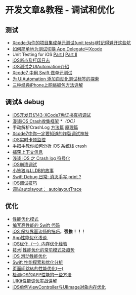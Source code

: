 # 开发文章&教程 - 调试和优化
## 测试
- [Xcode:为你的项目集成单元测试(unit tests)时记得避开这些坑][1]
- [如何简单地为测试切换 App Delegate￼Xcode][2] 
- Unit Testing for iOS [Part Ⅰ][3] [Part Ⅱ][4]
- [iOS断点及打印日志][5]
- [iOS测试之UIAutomation介绍][6]
- [Xcode7 中用 Swift 做单元测试][7]
- [为 UIAutomation 添加自动化测试标签的探索][8]
- [三种经典iPhone上网络抓包方法详解][9]

## 调试& debug
- [iOS开发日记43-XCode7免证书真机调试][10]
- [漫谈iOS Crash收集框架][11] _\*（OC）_
- 手动解析CrashLog [方法篇][12] [原理篇][13]
- [Xcode7中你一定要知道的炸裂调试神技][14]
- [iOS实时卡顿监控][15]
- [手把手教你如何分析 iOS 系统栈 crash][16]
- [捕获上下文信息][17]
- [浅谈 iOS 之 Crash log 符号化][18]
- [iOS崩溃调试][19]
- [小笨狼与LLDB的故事][20]
- [Swift Debug 日常: 消灭手写 print ?][21]
- [iOS调试技巧][22]
- [调试autolayout：\_autolayoutTrace][23]

## 优化
- [性能优化模式][24]
- [编写高性能的 Swift 代码][25]
- [iOS 保持界面流畅的技巧][26]，**强推！！！**
- [App性能优化浅谈 ][27]
- [iOS优化（一）内存优化经验][28]
- [技术|性能优化的常见模式及趋势][29]
- [iOS 滑动性能优化][30]
- [Swift 性能探索和优化分析][31]
- [页面间跳转的性能优化(一)][32]
- [检测iOS的APP性能的一些方法][33]
- [UIKit性能调优实战讲解][34]
- [iOS单例ViewController与UIImage对象内存优化][35]


[1]:	http://www.jianshu.com/p/d15a7dea0c5a "Xcode:为你的项目集成单元测试(unit tests)时记得避开这些坑"
[2]:	http://www.cocoachina.com/ios/20151222/14766.html
[3]:	http://chengway.in/unit-testing-for-ios-part-i/ "Unit Testing for iOS Part Ⅰ"
[4]:	http://chengway.in/unit-testing-for-ios-part-ii/ "Unit Testing for iOS Part Ⅱ"
[5]:	http://www.cnblogs.com/jsin-han/p/5156384.html "iOS断点及打印日志"
[6]:	http://summertreee.github.io/blog/2016/02/29/iosce-shi-zhi-uiautomationjie-shao/ "iOS测试之UIAutomation介绍"
[7]:	http://swift.gg/2016/03/23/unit-testing-swift/ "Xcode7 中用 Swift 做单元测试"
[8]:	http://yulingtianxia.com/blog/2016/03/28/Add-UITest-Label-for-UIAutomation/ "为 UIAutomation 添加自动化测试标签的探索"
[9]:	http://www.cnblogs.com/TingyunAPM/p/5302867.html "三种经典iPhone上网络抓包方法详解"
[10]:	http://www.cnblogs.com/Twisted-Fate/p/4935487.html "iOS开发日记43-XCode7免证书真机调试"
[11]:	http://nianxi.net/ios/ios-crash-reporter/
[12]:	http://foggry.com/blog/2015/07/27/ru-he-shou-dong-jie-xi-crashlog/ "手动解析CrashLog之----方法篇"
[13]:	http://foggry.com/blog/2015/08/10/ru-he-shou-dong-jie-xi-crashlogzhi-yuan-li-pian/ "手动解析CrashLog之----原理篇"
[14]:	http://www.jianshu.com/p/70ed36cf8a98
[15]:	http://www.tanhao.me/code/151113.html/ "iOS实时卡顿监控"
[16]:	http://bugly.qq.com/bbs/forum.php?mod=viewthread&tid=194
[17]:	http://swift.gg/2015/11/16/capturing-context-swiftlang/ "捕获上下文信息"
[18]:	http://news.oneapm.com/crash-log-ios/ "浅谈 iOS 之 Crash log 符号化"
[19]:	http://www.jianshu.com/p/77660e626874 "iOS崩溃调试"
[20]:	http://www.jianshu.com/p/e89af3e9a8d7 "小笨狼与LLDB的故事"
[21]:	http://www.jianshu.com/p/55ce421e47e9 "Swift Debug 日常: 消灭手写 print ?"
[22]:	http://www.henishuo.com/ios-lldb-debug-tech/ "iOS调试技巧"
[23]:	http://www.jianshu.com/p/3d642af85171 "调试autolayout：_autolayoutTrace（20160323补充）"
[24]:	http://tech.meituan.com/performance_tuning_pattern.html "性能优化模式"
[25]:	http://www.oschina.net/translate/swift-optimizationtips
[26]:	http://blog.ibireme.com/2015/11/12/smooth_user_interfaces_for_ios/
[27]:	http://blog.csdn.net/wwj_748/article/details/50322581 "App性能优化浅谈"
[28]:	http://www.jianshu.com/p/ef52250df748 "iOS优化（一）内存优化经验"
[29]:	http://mp.weixin.qq.com/s?__biz=MzA5MTA0NjgzMQ==&mid=402378996&idx=1&sn=375044215c5189638570291fb89afa45&scene=1&srcid=0107C7OW9W8ANejPmmfcVRrB&from=groupmessage&isappinstalled=0#wechat_redirect
[30]:	http://www.cnblogs.com/smileEvday/articles/iOS_performance.html "iOS 滑动性能优化"
[31]:	https://onevcat.com/2016/02/swift-performance/ "Swift 性能探索和优化分析"
[32]:	http://www.jianshu.com/p/77847c0027c9 "页面间跳转的性能优化(一)"
[33]:	http://www.starming.com/index.php
[34]:	http://www.jianshu.com/p/619cf14640f3 "UIKit性能调优实战讲解"
[35]:	http://blog.talisk.cn/blog/2016/03/30/iOS-Singleton-ViewController-Performance-optimization/